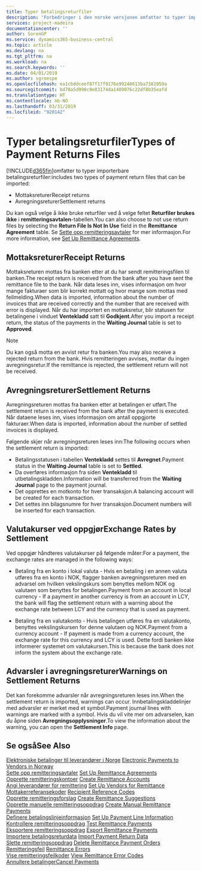 ```yaml
---
title: Typer betalingsreturfiler
description: 'Forbedringer i den norske versjonen omfatter to typer importerbare betalingsreturfiler:'
services: project-madeira
documentationcenter: ''
author: SorenGP
ms.service: dynamics365-business-central
ms.topic: article
ms.devlang: na
ms.tgt_pltfrm: na
ms.workload: na
ms.search.keywords: ''
ms.date: 04/01/2019
ms.author: sgroespe
ms.openlocfilehash: ea1cbddceef87f17f9176e99248613ba7382059a
ms.sourcegitcommit: bd78a5d990c9e83174da1409076c22df8b35eafd
ms.translationtype: HT
ms.contentlocale: nb-NO
ms.lasthandoff: 03/31/2019
ms.locfileid: "920142"
---
```

# <a name="types-of-payment-returns-files"></a><span data-ttu-id="43d04-103">Typer betalingsreturfiler</span><span class="sxs-lookup"><span data-stu-id="43d04-103">Types of Payment Returns Files</span></span>
[!INCLUDE[d365fin](../../includes/d365fin_md.md)]<span data-ttu-id="43d04-104">omfatter to typer importerbare betalingsreturfiler:</span><span class="sxs-lookup"><span data-stu-id="43d04-104">includes two types of payment return files that can be imported:</span></span>  

- <span data-ttu-id="43d04-105">Mottaksreturer</span><span class="sxs-lookup"><span data-stu-id="43d04-105">Receipt returns</span></span>  
- <span data-ttu-id="43d04-106">Avregningsreturer</span><span class="sxs-lookup"><span data-stu-id="43d04-106">Settlement returns</span></span>  

<span data-ttu-id="43d04-107">Du kan også velge å ikke bruke returfiler ved å velge feltet **Returfiler brukes ikke** i **remitteringsavtalen**-tabellen.</span><span class="sxs-lookup"><span data-stu-id="43d04-107">You can also choose to not use return files by selecting the **Return File Is Not In Use** field in the **Remittance Agreement** table.</span></span> <span data-ttu-id="43d04-108">Se [Sette opp remitteringsavtaler](how-to-set-up-remittance-agreements.md) for mer informasjon.</span><span class="sxs-lookup"><span data-stu-id="43d04-108">For more information, see [Set Up Remittance Agreements](how-to-set-up-remittance-agreements.md).</span></span>  

## <a name="receipt-returns"></a><span data-ttu-id="43d04-109">Mottaksreturer</span><span class="sxs-lookup"><span data-stu-id="43d04-109">Receipt Returns</span></span>  
<span data-ttu-id="43d04-110">Mottaksreturen mottas fra banken etter at du har sendt remitteringsfilen til banken.</span><span class="sxs-lookup"><span data-stu-id="43d04-110">The receipt return is received from the bank after you have sent the remittance file to the bank.</span></span> <span data-ttu-id="43d04-111">Når data leses inn, vises informasjon om hvor mange fakturaer som blir korrekt mottatt og hvor mange som mottas med feilmelding.</span><span class="sxs-lookup"><span data-stu-id="43d04-111">When data is imported, information about the number of invoices that are received correctly and the number that are received with error is displayed.</span></span> <span data-ttu-id="43d04-112">Når du har importert en mottaksretur, blir statusen for betalingene i vinduet **Ventekladd** satt til **Godkjent**.</span><span class="sxs-lookup"><span data-stu-id="43d04-112">After you import a receipt return, the status of the payments in the **Waiting Journal** table is set to **Approved**.</span></span>  

> [!NOTE]  
>  <span data-ttu-id="43d04-113">Du kan også motta en avvist retur fra banken.</span><span class="sxs-lookup"><span data-stu-id="43d04-113">You may also receive a rejected return from the bank.</span></span> <span data-ttu-id="43d04-114">Hvis remitteringen avvises, mottar du ingen avregningsretur.</span><span class="sxs-lookup"><span data-stu-id="43d04-114">If the remittance is rejected, the settlement return will not be received.</span></span>  

## <a name="settlement-returns"></a><span data-ttu-id="43d04-115">Avregningsreturer</span><span class="sxs-lookup"><span data-stu-id="43d04-115">Settlement Returns</span></span>  
<span data-ttu-id="43d04-116">Avregningsreturen mottas fra banken etter at betalingen er utført.</span><span class="sxs-lookup"><span data-stu-id="43d04-116">The settlement return is received from the bank after the payment is executed.</span></span> <span data-ttu-id="43d04-117">Når dataene leses inn, vises informasjon om antall oppgjorte fakturaer.</span><span class="sxs-lookup"><span data-stu-id="43d04-117">When data is imported, information about the number of settled invoices is displayed.</span></span>  

<span data-ttu-id="43d04-118">Følgende skjer når avregningsreturen leses inn:</span><span class="sxs-lookup"><span data-stu-id="43d04-118">The following occurs when the settlement return is imported:</span></span>  

- <span data-ttu-id="43d04-119">Betalingsstatusen i tabellen **Ventekladd** settes til **Avregnet**.</span><span class="sxs-lookup"><span data-stu-id="43d04-119">Payment status in the **Waiting Journal** table is set to **Settled**.</span></span>  
- <span data-ttu-id="43d04-120">Da overføres informasjon fra siden **Ventekladd** til utbetalingskladden.</span><span class="sxs-lookup"><span data-stu-id="43d04-120">Information will be transferred from the **Waiting Journal** page to the payment journal.</span></span>  
- <span data-ttu-id="43d04-121">Det opprettes en motkonto for hver transaksjon.</span><span class="sxs-lookup"><span data-stu-id="43d04-121">A balancing account will be created for each transaction.</span></span>  
- <span data-ttu-id="43d04-122">Det settes inn bilagsnumre for hver transaksjon.</span><span class="sxs-lookup"><span data-stu-id="43d04-122">Document numbers will be inserted for each transaction.</span></span>  

## <a name="exchange-rates-by-settlement"></a><span data-ttu-id="43d04-123">Valutakurser ved oppgjør</span><span class="sxs-lookup"><span data-stu-id="43d04-123">Exchange Rates by Settlement</span></span>  
<span data-ttu-id="43d04-124">Ved oppgjør håndteres valutakurser på følgende måter:</span><span class="sxs-lookup"><span data-stu-id="43d04-124">For a payment, the exchange rates are managed in the following ways:</span></span>  

- <span data-ttu-id="43d04-125">Betaling fra en konto i lokal valuta - Hvis en betaling i en annen valuta utføres fra en konto i NOK, flagger banken avregningsreturen med en advarsel om hvilken vekslingskurs som benyttes mellom NOK og valutaen som benyttes for betalingen.</span><span class="sxs-lookup"><span data-stu-id="43d04-125">Payment from an account in local currency - If a payment in another currency is from an account in LCY, the bank will flag the settlement return with a warning about the exchange rate between LCY and the currency that is used as payment.</span></span>  

- <span data-ttu-id="43d04-126">Betaling fra en valutakonto - Hvis betalingen utføres fra en valutakonto, benyttes vekslingskursen for denne valutaen og NOK.</span><span class="sxs-lookup"><span data-stu-id="43d04-126">Payment from a currency account - If payment is made from a currency account, the exchange rate for this currency and LCY is used.</span></span> <span data-ttu-id="43d04-127">Dette fordi banken ikke informerer systemet om valutakursen.</span><span class="sxs-lookup"><span data-stu-id="43d04-127">This is because the bank does not inform the system about the exchange rate.</span></span>  

## <a name="warnings-on-settlement-returns"></a><span data-ttu-id="43d04-128">Advarsler i avregningsreturer</span><span class="sxs-lookup"><span data-stu-id="43d04-128">Warnings on Settlement Returns</span></span>  
<span data-ttu-id="43d04-129">Det kan forekomme advarsler når avregningsreturen leses inn.</span><span class="sxs-lookup"><span data-stu-id="43d04-129">When the settlement return is imported, warnings can occur.</span></span> <span data-ttu-id="43d04-130">Innbetalingskladdelinjer med advarsler er merket med et symbol.</span><span class="sxs-lookup"><span data-stu-id="43d04-130">Payment journal lines with warnings are marked with a symbol.</span></span> <span data-ttu-id="43d04-131">Hvis du vil vite mer om advarselen, kan du åpne siden **Avregningsopplysninger**.</span><span class="sxs-lookup"><span data-stu-id="43d04-131">To view the information about the warning, you can open the **Settlement Info** page.</span></span>  

## <a name="see-also"></a><span data-ttu-id="43d04-132">Se også</span><span class="sxs-lookup"><span data-stu-id="43d04-132">See Also</span></span>  
 <span data-ttu-id="43d04-133">[Elektroniske betalinger til leverandører i Norge](electronic-payments-to-vendors-in-norway.md) </span><span class="sxs-lookup"><span data-stu-id="43d04-133">[Electronic Payments to Vendors in Norway](electronic-payments-to-vendors-in-norway.md) </span></span>  
 <span data-ttu-id="43d04-134">[Sette opp remitteringsavtaler](how-to-set-up-remittance-agreements.md) </span><span class="sxs-lookup"><span data-stu-id="43d04-134">[Set Up Remittance Agreements](how-to-set-up-remittance-agreements.md) </span></span>  
 <span data-ttu-id="43d04-135">[Opprette remitteringskontoer](how-to-create-remittance-accounts.md) </span><span class="sxs-lookup"><span data-stu-id="43d04-135">[Create Remittance Accounts](how-to-create-remittance-accounts.md) </span></span>  
 <span data-ttu-id="43d04-136">[Angi leverandører for remittering](how-to-set-up-vendors-for-remittance.md) </span><span class="sxs-lookup"><span data-stu-id="43d04-136">[Set Up Vendors for Remittance](how-to-set-up-vendors-for-remittance.md) </span></span>  
 <span data-ttu-id="43d04-137">[Mottakerreferansekoder](recipient-reference-codes.md) </span><span class="sxs-lookup"><span data-stu-id="43d04-137">[Recipient Reference Codes](recipient-reference-codes.md) </span></span>  
 <span data-ttu-id="43d04-138">[Opprette remitteringsforslag](how-to-create-remittance-suggestions.md) </span><span class="sxs-lookup"><span data-stu-id="43d04-138">[Create Remittance Suggestions](how-to-create-remittance-suggestions.md) </span></span>  
 <span data-ttu-id="43d04-139">[Opprette manuelle remitteringsoppdrag](how-to-create-manual-remittance-payments.md) </span><span class="sxs-lookup"><span data-stu-id="43d04-139">[Create Manual Remittance Payments](how-to-create-manual-remittance-payments.md) </span></span>  
 <span data-ttu-id="43d04-140">[Definere betalingslinjeinformasjon](how-to-set-up-payment-line-information.md) </span><span class="sxs-lookup"><span data-stu-id="43d04-140">[Set Up Payment Line Information](how-to-set-up-payment-line-information.md) </span></span>  
 <span data-ttu-id="43d04-141">[Kontrollere remitteringsoppdrag](how-to-test-remittance-payments.md) </span><span class="sxs-lookup"><span data-stu-id="43d04-141">[Test Remittance Payments](how-to-test-remittance-payments.md) </span></span>  
 <span data-ttu-id="43d04-142">[Eksportere remitteringsoppdrag](how-to-export-remittance-payments.md) </span><span class="sxs-lookup"><span data-stu-id="43d04-142">[Export Remittance Payments](how-to-export-remittance-payments.md) </span></span>  
 <span data-ttu-id="43d04-143">[Importere betalingsreturdata](how-to-import-payment-return-data.md) </span><span class="sxs-lookup"><span data-stu-id="43d04-143">[Import Payment Return Data](how-to-import-payment-return-data.md) </span></span>  
 <span data-ttu-id="43d04-144">[Slette remitteringsoppdrag](how-to-delete-remittance-payment-orders.md) </span><span class="sxs-lookup"><span data-stu-id="43d04-144">[Delete Remittance Payment Orders](how-to-delete-remittance-payment-orders.md) </span></span>  
 <span data-ttu-id="43d04-145">[Remitteringsfeil](remittance-errors.md) </span><span class="sxs-lookup"><span data-stu-id="43d04-145">[Remittance Errors](remittance-errors.md) </span></span>  
 <span data-ttu-id="43d04-146">[Vise remitteringsfeilkoder](how-to-view-remittance-error-codes.md) </span><span class="sxs-lookup"><span data-stu-id="43d04-146">[View Remittance Error Codes](how-to-view-remittance-error-codes.md) </span></span>  
 [<span data-ttu-id="43d04-147">Annullere betalinger</span><span class="sxs-lookup"><span data-stu-id="43d04-147">Cancel Payments</span></span>](how-to-cancel-payments.md)
